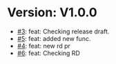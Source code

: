 # Version: V1.0.0

* [#3](https://github.com/nikitha-r/ci_cd_pipeline_test/pull/3): feat: Checking release draft.
* [#5](https://github.com/nikitha-r/ci_cd_pipeline_test/pull/5): feat: added new func.
* [#4](https://github.com/nikitha-r/ci_cd_pipeline_test/pull/4): feat: new rd pr
* [#6](https://github.com/nikitha-r/ci_cd_pipeline_test/pull/6): feat: Checking RD 
